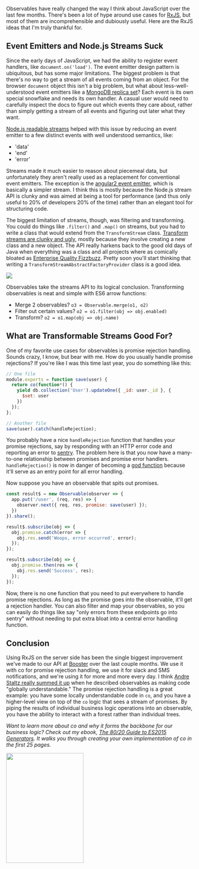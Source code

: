 Observables have really changed the way I think about JavaScript over
the last few months. There's been a lot of hype around use cases for
[RxJS](https://www.npmjs.com/package/rxjs), but most of them are
incomprehensible and dubiously useful. Here are the RxJS ideas that
I'm truly thankful for.

Event Emitters and Node.js Streams Suck
---------------------------------------

Since the early days of JavaScript, we had the ability to register
event handlers, like `document.on('load')`. The event emitter design
pattern is ubiquitous, but has some major limitations. The biggest
problem is that there's no way to get a stream of all events coming
from an object. For the browser `document` object this isn't a big
problem, but what about less-well-understood event emitters like a [MongoDB replica set](http://mongodb.github.io/node-mongodb-native/2.2/api/ReplSet.html)?
Each event is its own special snowflake and needs its own handler.
A casual user would need to carefully inspect the docs to figure out
which events they care about, rather than simply getting a stream of
all events and figuring out later what they want.

[Node.js readable streams](https://nodejs.org/api/stream.html#stream_readable_streams) helped with this issue by reducing an event emitter to a few distinct events with well understood semantics, like:

* 'data'
* 'end'
* 'error'

Streams made it much easier to reason about piecemeal data, but
unfortunately they aren't really used as a replacement for conventional
event emitters. The exception is the [angular2 event emitter](https://toddmotto.com/component-events-event-emitter-output-angular-2), which is basically a simpler stream. I think this is mostly
because the Node.js stream API is clunky and was aimed at being a
tool for performance (and thus only useful to 20% of developers
  20% of the time) rather than an elegant tool for structuring code.

The biggest limitation of streams, though, was filtering and transforming.
You could do things like `.filter()` and `.map()` on streams, but you
had to write a class that would extend from the `TransformStream` class.
[Transform streams are clunky and ugly](https://nodejs.org/api/stream.html#stream_implementing_a_transform_stream), mostly because they involve creating a new class and a new object.
The API really harkens back to the good old days of Java when everything
was a class and all projects where as comically bloated as
[Enterprise Quality Fizzbuzz](https://github.com/EnterpriseQualityCoding/FizzBuzzEnterpriseEdition). Pretty soon you'll start thinking that writing a `TransformStreamAbstractFactoryProvider` class is a good idea.

<img src="https://i.imgflip.com/1erfgw.jpg" />

Observables take the streams API to its logical conclusion. Transforming
observables is neat and simple with ES6 arrow functions:

* Merge 2 observables? `o3 = Observable.merge(o1, o2)`
* Filter out certain values? `o2 = o1.filter(obj => obj.enabled)`
* Transform? `o2 = o1.map(obj => obj.name)`

What are Transformable Streams Good For?
----------------------------------------

One of my favorite use cases for observables is promise rejection
handling. Sounds crazy, I know, but bear with me. How do you usually
handle promise rejections? If you're like I was this time last year,
you do something like this:

```javascript
// One file
module.exports = function save(user) {
  return co(function*() {
    yield db.collection('User').updateOne({ _id: user._id }, {
      $set: user
    })
  });
};

// Another file
save(user).catch(handleRejection);
```

You probably have a nice `handleRejection` function that handles your
promise rejections, say by responding with an HTTP error code and
reporting an error to [sentry](https://github.com/getsentry/sentry).
The problem here is that you now have a many-to-one relationship between
promises and promise error handlers. `handleRejection()` is now in danger
of becoming a [god function](https://en.wikipedia.org/wiki/God_object)
because it'll serve as an entry point for all error handling.

Now suppose you have an observable that spits out promises.

```javascript
const result$ = new Observable(observer => {
  app.put('/user', (req, res) => {
    observer.next({ req, res, promise: save(user) });
  })
}).share();

result$.subscribe(obj => {
  obj.promise.catch(error => {
    obj.res.send('Woops, error occurred', error);
  });
});

result$.subscribe(obj => {
  obj.promise.then(res => {
    obj.res.send('Success', res);
  });
});
```

Now, there is no one function that you need to put everywhere to handle
promise rejections. As long as the promise goes into the observable,
it'll get a rejection handler. You can also filter and map your
observables, so you can easily do things like say "only errors from
these endpoints go into sentry" without needing to put extra bloat into
a central error handling function.

Conclusion
----------

Using RxJS on the server side has been the single biggest improvement
we've made to our API at [Booster](http://boosterfuels.com/) over the
last couple months. We use it with co for promise rejection handling,
we use it for slack and SMS notifications, and we're using it for more
and more every day. I think [Andre Staltz really summed it up](http://staltz.com/its-easy-to-write-imperative.html) when he described observables as making code "globally understandable."
The promise rejection handling is a great example: you have some locally
understandable code in `co`, and you have a higher-level view on top
of the `co` logic that sees a stream of promises.
By piping the results of individual business logic operations into an
observable, you have the ability to interact with a forest rather than individual trees.

_Want to learn more about co and why it forms the backbone for our business logic? Check out my ebook, [The 80/20 Guide to ES2015 Generators](http://es2015generators.com/).
It walks you through creating your own implementation of co in the first 25 pages._

<a href="http://es2015generators.com"><img src="http://i.imgur.com/iBT2ZEw.png" height="296" width="208"></a>
